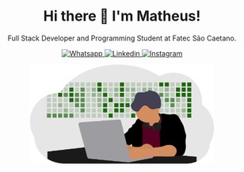 <h1 align="center">Hi there 👋 I'm Matheus!</h1>
<p align="center">Full Stack Developer and Programming Student at Fatec São Caetano.</p>

<p align="center">
  <a href="https://wa.me/5511966179345">
    <img src="https://img.shields.io/badge/WHATSAPP-%2325D366.svg?&style=for-the-badge&logo=whatsapp&logoColor=white" alt="Whatsapp"/>
  </a>
  <a href="https://www.linkedin.com/in/matheus-barbosa-do-nascimento-a634a7179/">
    <img src="https://img.shields.io/badge/linkedin-%230077B5.svg?&style=for-the-badge&logo=linkedin&logoColor=whitee" alt="Linkedin"/>
  </a>
  <a href="https://www.instagram.com/mtsbn3/">
    <img src="https://img.shields.io/badge/instagram-%23E4405F.svg?&style=for-the-badge&logo=instagram&logoColor=white" alt="Instagram"/>
  </a>
</p>
<p align="center">
  <img src="https://github.com/mtsbn/mtsbn/blob/master/developer.png?raw=true" alt="Programador com painel de colaborações do github ao fundo" height="200px">
</p>
